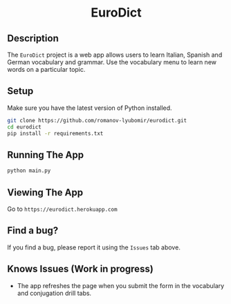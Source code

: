 <h1 align="center">EuroDict</h1>


## Description

The `EuroDict` project is a web app allows users to learn Italian, Spanish and German vocabulary and grammar. Use the vocabulary menu to learn new words on a particular topic.

## Setup

Make sure you have the latest version of Python installed.

```bash
git clone https://github.com/romanov-lyubomir/eurodict.git
cd eurodict
pip install -r requirements.txt
```

## Running The App

```bash
python main.py
```

## Viewing The App

Go to `https://eurodict.herokuapp.com`


## Find a bug?

If you find a bug, please report it using the `Issues` tab above.

## Knows Issues (Work in progress)

* The app refreshes the page when you submit the form in the vocabulary and conjugation drill tabs.
